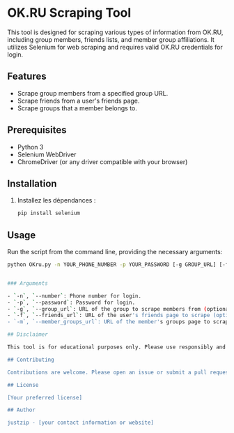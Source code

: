 # OK.RU Scraping Tool

This tool is designed for scraping various types of information from OK.RU, including group members, friends lists, and member group affiliations. It utilizes Selenium for web scraping and requires valid OK.RU credentials for login.

## Features

- Scrape group members from a specified group URL.
- Scrape friends from a user's friends page.
- Scrape groups that a member belongs to.

## Prerequisites

- Python 3
- Selenium WebDriver
- ChromeDriver (or any driver compatible with your browser)

## Installation

1. Installez les dépendances :

   ```bash
   pip install selenium

## Usage

Run the script from the command line, providing the necessary arguments:

   ```bash
   python OKru.py -n YOUR_PHONE_NUMBER -p YOUR_PASSWORD [-g GROUP_URL] [-f FRIENDS_URL] [-m MEMBER_GROUPS_URL]


### Arguments

- `-n`, `--number`: Phone number for login.
- `-p`, `--password`: Password for login.
- `-g`, `--group_url`: URL of the group to scrape members from (optional).
- `-f`, `--friends_url`: URL of the user's friends page to scrape (optional).
- `-m`, `--member_groups_url`: URL of the member's groups page to scrape (optional).

## Disclaimer

This tool is for educational purposes only. Please use responsibly and in accordance with OK.RU's terms of service.

## Contributing

Contributions are welcome. Please open an issue or submit a pull request with your suggestions.

## License

[Your preferred license]

## Author

justzip - [your contact information or website]
